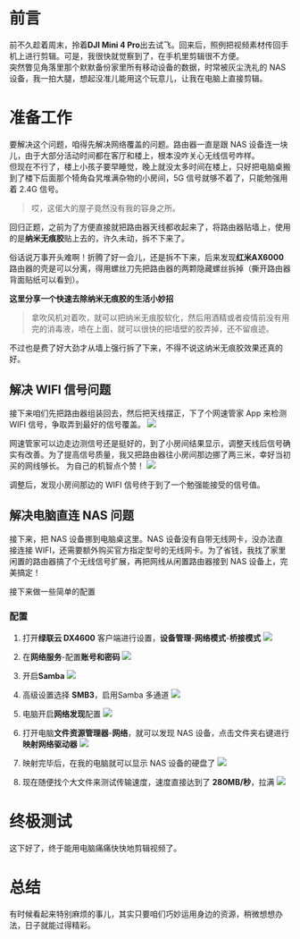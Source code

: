 # 前言

前不久趁着周末，拎着**DJI Mini 4 Pro**出去试飞。回来后，照例把视频素材传回手机上进行剪辑。可是，我很快就觉察到了，在手机里剪辑很不方便。  
突然瞥见角落里那个默默备份家里所有移动设备的数据，时常被灰尘洗礼的 NAS 设备，我一拍大腿，想起没准儿能用这个玩意儿，让我在电脑上直接剪辑。

# 准备工作

要解决这个问题，咱得先解决网络覆盖的问题。路由器一直是跟 NAS 设备连一块儿，由于大部分活动时间都在客厅和楼上，根本没咋关心无线信号咋样。  
但现在不行了，楼上小孩子要早睡觉，晚上就没太多时间在楼上，只好把电脑桌搬到了楼下后面那个犄角旮旯堆满杂物的小房间，5G 信号就够不着了，只能勉强用着 2.4G 信号。

> 哎，这偌大的屋子竟然没有我的容身之所。

回归正题，之前为了方便直接就把路由器天线都收起来了，将路由器贴墙上，使用的是**纳米无痕胶**贴上去的，许久未动，拆不下来了。

俗话说万事开头难啊！折腾了好一会儿，还是拆不下来，后来发现**红米AX6000**路由器的壳是可以分离，得用螺丝刀先把路由器的两颗隐藏螺丝拆掉（撕开路由器背面贴纸可以看到）。

**这里分享一个快速去除纳米无痕胶的生活小妙招**

> 拿吹风机对着吹，就可以把纳米无痕胶软化，然后用酒精或者疫情前没有用完的消毒液，喷在上面，就可以很快的把墙壁的胶弄掉，还不留痕迹。

不过也是费了好大劲才从墙上强行拆了下来，不得不说这纳米无痕胶效果还真的好。
## 解决 WIFI 信号问题

接下来咱们先把路由器组装回去，然后把天线摆正，下了个网速管家 App 来检测 WIFI 信号，争取弄到最好的信号覆盖。
![](https://cdn.jsdelivr.net/gh/youyiying/blogs@master/images/2eed910e5338f8ec34f280551094b6cb.png)

网速管家可以边走边测信号还是挺好的，到了小房间结果显示，调整天线后信号确实有改善。为了提高信号质量，我又把路由器往小房间那边挪了两三米，幸好当初买的网线够长。 为自己的机智点个赞！
![](https://cdn.jsdelivr.net/gh/youyiying/blogs@master/images/1c1ae06f5240d71d14bae7f94d6e96e8.png)

调整后，发现小房间那边的 WIFI 信号终于到了一个勉强能接受的信号值。

## 解决电脑直连 NAS 问题

接下来，把 NAS 设备挪到电脑桌这里。NAS 设备没有自带无线网卡，没办法直接连接 WIFI，还需要额外购买官方指定型号的无线网卡。为了省钱，我找了家里闲置的路由器搞了个无线信号扩展，再把网线从闲置路由器接到 NAS 设备上，完美搞定！

接下来做一些简单的配置

### 配置

1. 打开**绿联云 DX4600** 客户端进行设置，**设备管理**-**网络模式**-**桥接模式**
   ![](https://cdn.jsdelivr.net/gh/youyiying/blogs@master/images/47b6c59b2f1d6b2fd5d66ea39e079a1f.png)

2. 在**网络服务**-配置**账号和密码**
   ![](https://cdn.jsdelivr.net/gh/youyiying/blogs@master/images/5bb4a3a926803c3013e4bd4444a5b76f.png)
3. 开启**Samba**
   ![](https://cdn.jsdelivr.net/gh/youyiying/blogs@master/images/83f2e5bcc46e8c80fb3739fccdb91d2d.png)
4. 高级设置选择 **SMB3**，启用Samba 多通道
   ![](https://cdn.jsdelivr.net/gh/youyiying/blogs@master/images/93b8e6ae39fb71a3cb9bcdc7e745e33c.png)
5. 电脑开启**网络发现**配置
   ![](https://cdn.jsdelivr.net/gh/youyiying/blogs@master/images/e0d99adc7901b4a74a00da478b796b99.png)

6. 打开电脑**文件资源管理器**-**网络**，就可以发现 NAS 设备，点击文件夹右键进行**映射网络驱动器**
   ![](https://cdn.jsdelivr.net/gh/youyiying/blogs@master/images/22a672a78ad0922c34d8d27be2c54ae5.png)

7. 映射完毕后，在我的电脑就可以显示 NAS 设备的硬盘了
   ![](https://cdn.jsdelivr.net/gh/youyiying/blogs@master/images/074fd8163d87cf94bf8ab494d0cdaa96.png)

8. 现在随便找个大文件来测试传输速度，速度直接达到了 **280MB/秒**，拉满
   ![](https://cdn.jsdelivr.net/gh/youyiying/blogs@master/images/09645eabdcde5919b62cd7b1372dc824.gif)

# 终极测试

这下好了，终于能用电脑痛痛快快地剪辑视频了。

# 总结

有时候看起来特别麻烦的事儿，其实只要咱们巧妙运用身边的资源，稍微想想办法，日子就能过得精彩。